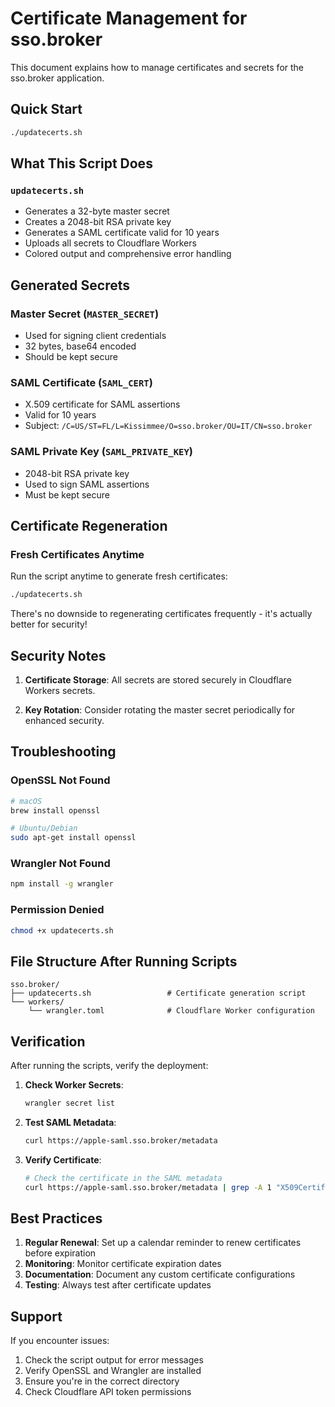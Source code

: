 # Certificate Management for sso.broker

This document explains how to manage certificates and secrets for the sso.broker application.

## Quick Start

```bash
./updatecerts.sh
```

## What This Script Does

### `updatecerts.sh`
- Generates a 32-byte master secret
- Creates a 2048-bit RSA private key
- Generates a SAML certificate valid for 10 years
- Uploads all secrets to Cloudflare Workers
- Colored output and comprehensive error handling

## Generated Secrets

### Master Secret (`MASTER_SECRET`)
- Used for signing client credentials
- 32 bytes, base64 encoded
- Should be kept secure

### SAML Certificate (`SAML_CERT`)
- X.509 certificate for SAML assertions
- Valid for 10 years
- Subject: `/C=US/ST=FL/L=Kissimmee/O=sso.broker/OU=IT/CN=sso.broker`

### SAML Private Key (`SAML_PRIVATE_KEY`)
- 2048-bit RSA private key
- Used to sign SAML assertions
- Must be kept secure

## Certificate Regeneration

### Fresh Certificates Anytime
Run the script anytime to generate fresh certificates:
```bash
./updatecerts.sh
```

There's no downside to regenerating certificates frequently - it's actually better for security!

## Security Notes

1. **Certificate Storage**: All secrets are stored securely in Cloudflare Workers secrets.

2. **Key Rotation**: Consider rotating the master secret periodically for enhanced security.

## Troubleshooting

### OpenSSL Not Found
```bash
# macOS
brew install openssl

# Ubuntu/Debian
sudo apt-get install openssl
```

### Wrangler Not Found
```bash
npm install -g wrangler
```

### Permission Denied
```bash
chmod +x updatecerts.sh
```

## File Structure After Running Scripts

```
sso.broker/
├── updatecerts.sh                 # Certificate generation script
└── workers/
    └── wrangler.toml              # Cloudflare Worker configuration
```

## Verification

After running the scripts, verify the deployment:

1. **Check Worker Secrets**:
   ```bash
   wrangler secret list
   ```

2. **Test SAML Metadata**:
   ```bash
   curl https://apple-saml.sso.broker/metadata
   ```

3. **Verify Certificate**:
   ```bash
   # Check the certificate in the SAML metadata
   curl https://apple-saml.sso.broker/metadata | grep -A 1 "X509Certificate"
   ```

## Best Practices

1. **Regular Renewal**: Set up a calendar reminder to renew certificates before expiration
2. **Monitoring**: Monitor certificate expiration dates
3. **Documentation**: Document any custom certificate configurations
4. **Testing**: Always test after certificate updates

## Support

If you encounter issues:
1. Check the script output for error messages
2. Verify OpenSSL and Wrangler are installed
3. Ensure you're in the correct directory
4. Check Cloudflare API token permissions
